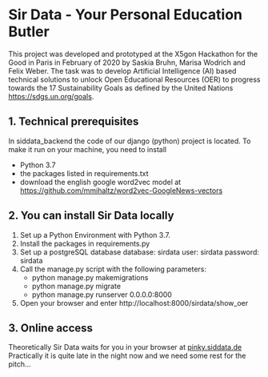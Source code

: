 # Sir Data - Your Personal Education Butler
This project was developed and prototyped at the X5gon Hackathon for the Good in Paris in February of 2020 by Saskia Bruhn, Marisa Wodrich and Felix Weber. The task was to develop Artificial Intelligence (AI) based technical solutions to unlock Open Educational Resources (OER) to progress towards the 17 Sustainability Goals as defined by the United Nations https://sdgs.un.org/goals.

## 1. Technical prerequisites 
In siddata_backend the code of our django (python) project is located. To make it run on your machine, you need to install
- Python 3.7
- the packages listed in requirements.txt
- download the english google word2vec model at https://github.com/mmihaltz/word2vec-GoogleNews-vectors

## 2. You can install Sir Data locally
1. Set up a Python Environment with Python 3.7.
2. Install the packages in requirements.py
3. Set up a postgreSQL database 
   database: sirdata
       user: sirdata
   password: sirdata
4. Call the manage.py script with the following parameters:
   - python manage.py makemigrations
   - python manage.py migrate
   - python manage.py runserver 0.0.0.0:8000
5. Open your browser and enter http://localhost:8000/sirdata/show_oer 

## 3. Online access
Theoretically Sir Data waits for you in your browser at
[pinky.siddata.de](pinky.siddata.de)
Practically it is quite late in the night now and we need some rest for the pitch...


